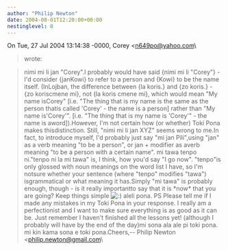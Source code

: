 ```yaml
---
author: "Philip Newton"
date: 2004-08-01T12:20:00+00:00
nestinglevel: 0
---
```

On Tue, 27 Jul 2004 13:14:38 -0000, Corey <[n649po@yahoo.com](mailto://n649po@yahoo.com)\
> wrote:

> nimi mi li jan "Corey".I probably would have said {nimi mi li "Corey"} - I'd consider {janKowi} to refer to a person and {Kowi} to be the name itself. (InLojban, the difference between {la koris.} and {zo koris.} - {zo koriscmene mi}, not {la koris cmene mi}, which would mean "My name isCorey" \[i.e. "The thing that is my name is the same as the person thatis called 'Corey' - the name is a person\] rather than "My name is'Corey'". \[i.e. "The thing that is my name is 'Corey'" - the name is aword\]).However, I'm not certain how (or whether) Toki Pona makes thisdistinction. Still, "nimi mi li jan XYZ" seems wrong to me.In fact, to introduce myself, I'd probably just say "mi jan Pili",using "jan" as a verb meaning "to be a person", or jan + modifier as averb meaning "to be a person with a certain name".
> mi tawa tenpo ni."tenpo ni la mi tawa" is, I think, how you'd say "I go now". "tenpo"is only glossed with noun meanings on the word list I have, so I'm notsure whether your sentence (where "tenpo" modifies "tawa") isgrammatical or what meaning it has.Simply "mi tawa" is probably enough, though - is it really importantto say that it is \*now\* that you are going? Keep things simple ![:)](images/smilies/icon_e_smile.gif "Smile") aleli pona.
> PS
> Please tell me if I made any mistakes in my Toki Pona in your
> response. I really am a perfectionist and I want to make sure
> everything is as good as it can be. Just remember I haven't finished
> all the lessons yet! (although I probably will have by the end of
> the day)mi sona ala ale pi toki pona. mi kin kama sona e toki pona.Cheers,--
Philip Newton <[philip.newton@gmail.com](mailto://philip.newton@gmail.com)\
>